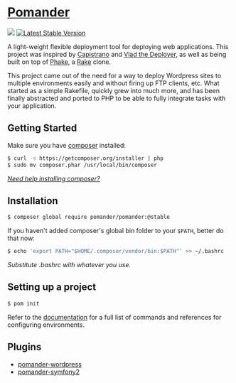 [Pomander](http://ripeworks.com/pomander)
=======

![](https://api.travis-ci.org/tamagokun/pomander.png?branch=master)
[![Latest Stable Version](https://poser.pugx.org/pomander/pomander/v/stable.png)](https://packagist.org/packages/pomander/pomander)

A light-weight flexible deployment tool for deploying web applications. This project was inspired by [Capistrano](https://github.com/capistrano/capistrano) and [Vlad the Deployer](http://rubyhitsquad.com/Vlad_the_Deployer.html), as well as being built on top of [Phake](https://github.com/jaz303/phake), a [Rake](http://rake.rubyforge.org/) clone.

This project came out of the need for a way to deploy Wordpress sites to multiple environments easily and without firing up FTP clients, etc. What started as a simple Rakefile, quickly grew into much more, and has been finally abstracted and ported to PHP to be able to fully integrate tasks with your application.

Getting Started
---------------

Make sure you have [composer](http://getcomposer.org/) installed:

```bash
$ curl -s https://getcomposer.org/installer | php
$ sudo mv composer.phar /usr/local/bin/composer
```

[_Need help installing composer?_](http://getcomposer.org/doc/00-intro.md#installation-nix)

Installation
------------

```bash
$ composer global require pomander/pomander:@stable
```

If you haven't added composer's global bin folder to your `$PATH`, better do that now:

```bash
$ echo 'export PATH="$HOME/.composer/vendor/bin:$PATH"' >> ~/.bashrc
```

_Substitute .bashrc with whatever you use._

Setting up a project
--------------------

```bash
$ pom init
```

Refer to the [documentation](http://ripeworks.com/pomander) for a full list of commands and references for configuring environments.


Plugins
-------

* [pomander-wordpress](https://github.com/tamagokun/pomander-wordpress)
* [pomander-symfony2](https://github.com/leopoiroux/pomander-symfony2)
